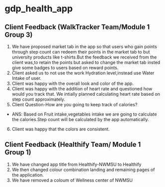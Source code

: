 # gdp_health_app
## Client Feedback (WalkTracker Team/Module 1 Group 3)
1. We have proposed market tab in the app so that users who gain points through step count can redeem their points in the market tab to but university products like t-shirts.But the feedback we received from the client was,to retain the points but asked to change the market tab insted give some badges to users based on reward points.
2. Client asked us to not use the work Hydration level,instead use Water Intake of user.
3. Client was happy with the overall look and color of the app.
4. Client was happy with the addition of heart rate and questioned how would you track that. We intially planned calculating heart rate based on step count approximately.
5. Client Question-How are you going to keep track of calories?
- ANS: Based on Fruit intake,vegetables intake we are going to calculate the calories.Step count will be calculated by the app automatically.
6. Client was happy that the colors are consistent.

## Client Feedback (Healthify Team/ Module 1 Group 1)
1. We have changed app title from Healthify-NWMSU to Healthify
2. We then changed colour combination landing and remaining pages of the application.
3. We have removed a coloum of Wellness center of NWMSU
